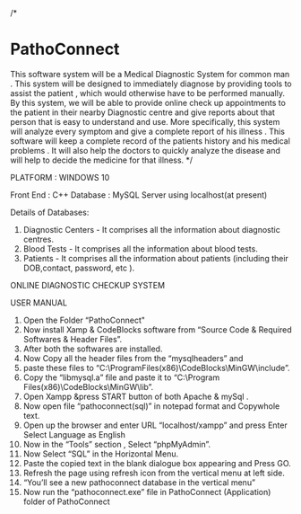 /*
# PathoConnect
This software system will be a Medical Diagnostic System for common man . 
This system will be designed to immediately diagnose by providing tools to assist the patient , 
which would otherwise have to be performed manually. 
By this system, we will be able to provide online check up appointments to the patient in their nearby 
Diagnostic centre and give reports about that person that is easy to understand and use. 
More specifically, this system will analyze every symptom and give a complete report of his illness .
This software will keep a complete record of the patients history and his medical problems . 
It will also help the doctors to quickly analyze the disease and will help to decide the medicine for that illness.
*/

PLATFORM
: WINDOWS 10

Front End : C++
Database : MySQL Server using localhost(at present)

Details of Databases:
1. Diagnostic Centers - It comprises all the information about diagnostic centres.
2. Blood Tests - It comprises all the information about blood tests.
3. Patients - It comprises all the information about patients (including their DOB,contact, password, etc ).

ONLINE DIAGNOSTIC CHECKUP SYSTEM

USER MANUAL

1. Open the Folder “PathoConnect"
2. Now install Xamp & CodeBlocks software from “Source Code &
Required Softwares & Header Files”.
3. After both the softwares are installed.
4. Now Copy all the header files from the “mysqlheaders” and
5. paste these files to
“C:\ProgramFiles(x86)\CodeBlocks\MinGW\include”.
6. Copy the “libmysql.a” file and paste it to “C:\Program
Files(x86)\CodeBlocks\MinGW\lib”.
7. Open Xampp &press START button of both Apache & mySql .
8. Now open file “pathoconnect(sql)” in notepad format and
Copywhole text.
9. Open up the browser and enter URL “localhost/xampp” and
press Enter Select Language as English
10. Now in the “Tools” section , Select “phpMyAdmin”.
11. Now Select “SQL” in the Horizontal Menu.
12. Paste the copied text in the blank dialogue box appearing and
Press GO.
13. Refresh the page using refresh icon from the vertical menu at
left side.
14. “You’ll see a new pathoconnect database in the vertical menu”
15. Now run the “pathoconnect.exe” file in PathoConnect
(Application) folder of PathoConnect
